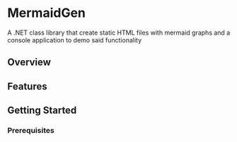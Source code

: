# MermaidGen

A .NET class library that create static HTML files with mermaid graphs and a console application to demo said functionality

## Overview


## Features

## Getting Started

### Prerequisites

